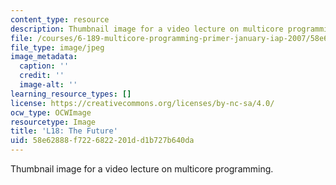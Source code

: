 ```yaml
---
content_type: resource
description: Thumbnail image for a video lecture on multicore programming.
file: /courses/6-189-multicore-programming-primer-january-iap-2007/58e62888f7226822201dd1b727b640da_l18.jpg
file_type: image/jpeg
image_metadata:
  caption: ''
  credit: ''
  image-alt: ''
learning_resource_types: []
license: https://creativecommons.org/licenses/by-nc-sa/4.0/
ocw_type: OCWImage
resourcetype: Image
title: 'L18: The Future'
uid: 58e62888-f722-6822-201d-d1b727b640da
---
```

Thumbnail image for a video lecture on multicore programming.